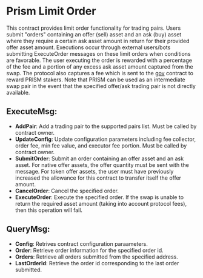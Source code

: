 # Prism Limit Order

This contract provides limit order functionality for trading pairs. Users submit "orders" containing an offer (sell) asset and an ask (buy) asset where they require a certain ask asset amount in return for their provided offer asset amount. Executions occur through external users/bots submitting ExecuteOrder messages on these limit orders when conditions are favorable. The user executing the order is rewarded with a percentage of the fee and a portion of any excess ask asset amount captured from the swap. The protocol also captures a fee which is sent to the [gov](/contracts/prism-gov) contract to reward PRISM stakers. Note that PRISM can be used as an intermediate swap pair in the event that the specified offer/ask trading pair is not directly available.  

## ExecuteMsg:
  - **AddPair**: Add a trading pair to the supported pairs list.  Must be called by contract owner.
  - **UpdateConfig**: Update configuration parameters including fee collector, order fee, min fee value, and executor fee portion.  Must be called by contract owner. 
  - **SubmitOrder**: Submit an order containing an offer asset and an ask asset.  For native offer assets, the offer quantity must be sent with the message. For token offer assets, the user must have previously increased the allowance for this contract to transfer itself the offer amount.  
  - **CancelOrder**: Cancel the specified order.
  - **ExecuteOrder**: Execute the specified order.  If the swap is unable to return the required asset amount (taking into account protocol fees), then this operation will fail. 

## QueryMsg:
  - **Config**: Retrives contract configuration paraameters. 
  - **Order**: Retrieve order information for the specified order id.
  - **Orders**: Retrieve all orders submitted from the specified address.
  - **LastOrderId**: Retrieve the order id corresponding to the last order submitted.  
